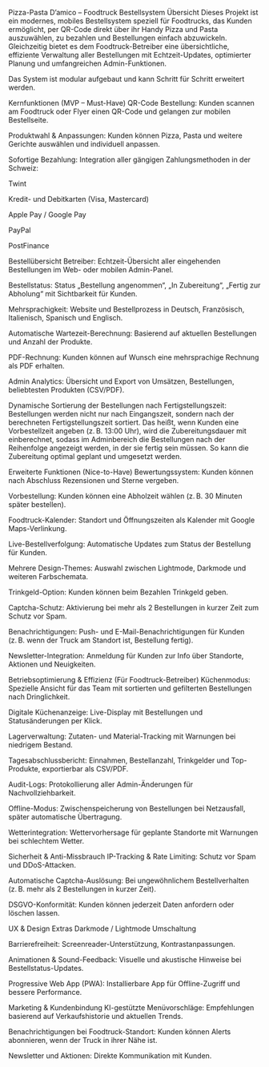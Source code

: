 Pizza-Pasta D’amico – Foodtruck Bestellsystem
Übersicht
Dieses Projekt ist ein modernes, mobiles Bestellsystem speziell für Foodtrucks, das Kunden ermöglicht, per QR-Code direkt über ihr Handy Pizza und Pasta auszuwählen, zu bezahlen und Bestellungen einfach abzuwickeln. Gleichzeitig bietet es dem Foodtruck-Betreiber eine übersichtliche, effiziente Verwaltung aller Bestellungen mit Echtzeit-Updates, optimierter Planung und umfangreichen Admin-Funktionen.

Das System ist modular aufgebaut und kann Schritt für Schritt erweitert werden.

Kernfunktionen (MVP – Must-Have)
QR-Code Bestellung: Kunden scannen am Foodtruck oder Flyer einen QR-Code und gelangen zur mobilen Bestellseite.

Produktwahl & Anpassungen: Kunden können Pizza, Pasta und weitere Gerichte auswählen und individuell anpassen.

Sofortige Bezahlung: Integration aller gängigen Zahlungsmethoden in der Schweiz:

Twint

Kredit- und Debitkarten (Visa, Mastercard)

Apple Pay / Google Pay

PayPal

PostFinance

Bestellübersicht Betreiber: Echtzeit-Übersicht aller eingehenden Bestellungen im Web- oder mobilen Admin-Panel.

Bestellstatus: Status „Bestellung angenommen“, „In Zubereitung“, „Fertig zur Abholung“ mit Sichtbarkeit für Kunden.

Mehrsprachigkeit: Website und Bestellprozess in Deutsch, Französisch, Italienisch, Spanisch und Englisch.

Automatische Wartezeit-Berechnung: Basierend auf aktuellen Bestellungen und Anzahl der Produkte.

PDF-Rechnung: Kunden können auf Wunsch eine mehrsprachige Rechnung als PDF erhalten.

Admin Analytics: Übersicht und Export von Umsätzen, Bestellungen, beliebtesten Produkten (CSV/PDF).

Dynamische Sortierung der Bestellungen nach Fertigstellungszeit:
Bestellungen werden nicht nur nach Eingangszeit, sondern nach der berechneten Fertigstellungszeit sortiert. Das heißt, wenn Kunden eine Vorbestellzeit angeben (z. B. 13:00 Uhr), wird die Zubereitungsdauer mit einberechnet, sodass im Adminbereich die Bestellungen nach der Reihenfolge angezeigt werden, in der sie fertig sein müssen. So kann die Zubereitung optimal geplant und umgesetzt werden.

Erweiterte Funktionen (Nice-to-Have)
Bewertungssystem: Kunden können nach Abschluss Rezensionen und Sterne vergeben.

Vorbestellung: Kunden können eine Abholzeit wählen (z. B. 30 Minuten später bestellen).

Foodtruck-Kalender: Standort und Öffnungszeiten als Kalender mit Google Maps-Verlinkung.

Live-Bestellverfolgung: Automatische Updates zum Status der Bestellung für Kunden.

Mehrere Design-Themes: Auswahl zwischen Lightmode, Darkmode und weiteren Farbschemata.

Trinkgeld-Option: Kunden können beim Bezahlen Trinkgeld geben.

Captcha-Schutz: Aktivierung bei mehr als 2 Bestellungen in kurzer Zeit zum Schutz vor Spam.

Benachrichtigungen: Push- und E-Mail-Benachrichtigungen für Kunden (z. B. wenn der Truck am Standort ist, Bestellung fertig).

Newsletter-Integration: Anmeldung für Kunden zur Info über Standorte, Aktionen und Neuigkeiten.

Betriebsoptimierung & Effizienz (Für Foodtruck-Betreiber)
Küchenmodus: Spezielle Ansicht für das Team mit sortierten und gefilterten Bestellungen nach Dringlichkeit.

Digitale Küchenanzeige: Live-Display mit Bestellungen und Statusänderungen per Klick.

Lagerverwaltung: Zutaten- und Material-Tracking mit Warnungen bei niedrigem Bestand.

Tagesabschlussbericht: Einnahmen, Bestellanzahl, Trinkgelder und Top-Produkte, exportierbar als CSV/PDF.

Audit-Logs: Protokollierung aller Admin-Änderungen für Nachvollziehbarkeit.

Offline-Modus: Zwischenspeicherung von Bestellungen bei Netzausfall, später automatische Übertragung.

Wetterintegration: Wettervorhersage für geplante Standorte mit Warnungen bei schlechtem Wetter.

Sicherheit & Anti-Missbrauch
IP-Tracking & Rate Limiting: Schutz vor Spam und DDoS-Attacken.

Automatische Captcha-Auslösung: Bei ungewöhnlichem Bestellverhalten (z. B. mehr als 2 Bestellungen in kurzer Zeit).

DSGVO-Konformität: Kunden können jederzeit Daten anfordern oder löschen lassen.

UX & Design Extras
Darkmode / Lightmode Umschaltung

Barrierefreiheit: Screenreader-Unterstützung, Kontrastanpassungen.

Animationen & Sound-Feedback: Visuelle und akustische Hinweise bei Bestellstatus-Updates.

Progressive Web App (PWA): Installierbare App für Offline-Zugriff und bessere Performance.

Marketing & Kundenbindung
KI-gestützte Menüvorschläge: Empfehlungen basierend auf Verkaufshistorie und aktuellen Trends.

Benachrichtigungen bei Foodtruck-Standort: Kunden können Alerts abonnieren, wenn der Truck in ihrer Nähe ist.

Newsletter und Aktionen: Direkte Kommunikation mit Kunden.

